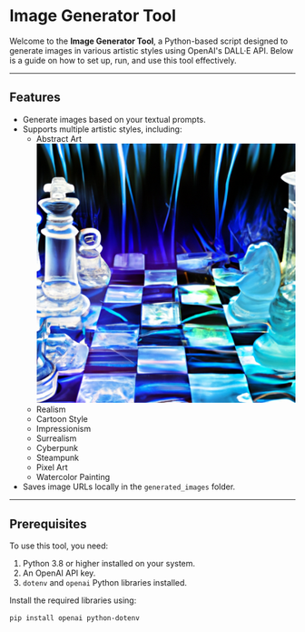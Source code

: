# Image Generator Tool

Welcome to the **Image Generator Tool**, a Python-based script designed to generate images in various artistic styles using OpenAI's DALL·E API. Below is a guide on how to set up, run, and use this tool effectively.

---

## Features
- Generate images based on your textual prompts.
- Supports multiple artistic styles, including:
  - Abstract Art
  ![1 abstract art.png](./1.png)
  - Realism
  - Cartoon Style
  - Impressionism
  - Surrealism
  - Cyberpunk
  - Steampunk
  - Pixel Art
  - Watercolor Painting
- Saves image URLs locally in the `generated_images` folder.

---

## Prerequisites
To use this tool, you need:
1. Python 3.8 or higher installed on your system.
2. An OpenAI API key.
3. `dotenv` and `openai` Python libraries installed.

Install the required libraries using:
```bash
pip install openai python-dotenv
